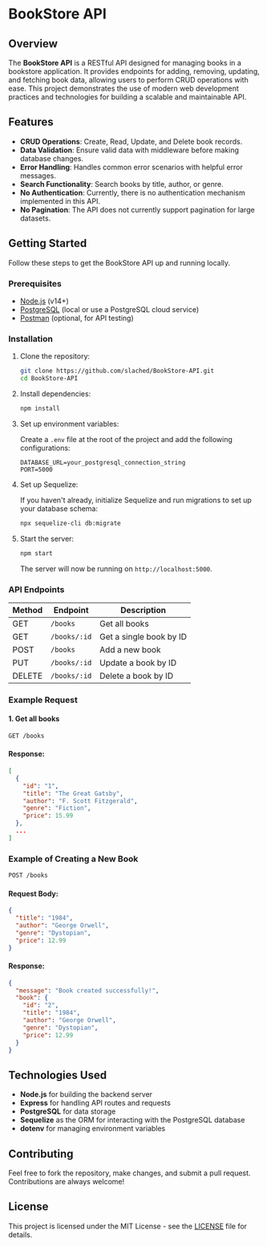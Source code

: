 
# BookStore API

## Overview

The **BookStore API** is a RESTful API designed for managing books in a bookstore application. It provides endpoints for adding, removing, updating, and fetching book data, allowing users to perform CRUD operations with ease. This project demonstrates the use of modern web development practices and technologies for building a scalable and maintainable API.

## Features

- **CRUD Operations**: Create, Read, Update, and Delete book records.
- **Data Validation**: Ensure valid data with middleware before making database changes.
- **Error Handling**: Handles common error scenarios with helpful error messages.
- **Search Functionality**: Search books by title, author, or genre.
- **No Authentication**: Currently, there is no authentication mechanism implemented in this API.
- **No Pagination**: The API does not currently support pagination for large datasets.

## Getting Started

Follow these steps to get the BookStore API up and running locally.

### Prerequisites

- [Node.js](https://nodejs.org/) (v14+)
- [PostgreSQL](https://www.postgresql.org/) (local or use a PostgreSQL cloud service)
- [Postman](https://www.postman.com/) (optional, for API testing)

### Installation

1. Clone the repository:

    ```bash
    git clone https://github.com/slached/BookStore-API.git
    cd BookStore-API
    ```

2. Install dependencies:

    ```bash
    npm install
    ```

3. Set up environment variables:

    Create a `.env` file at the root of the project and add the following configurations:

    ```
    DATABASE_URL=your_postgresql_connection_string
    PORT=5000
    ```

4. Set up Sequelize:

    If you haven't already, initialize Sequelize and run migrations to set up your database schema:

    ```bash
    npx sequelize-cli db:migrate
    ```

5. Start the server:

    ```bash
    npm start
    ```

    The server will now be running on `http://localhost:5000`.

### API Endpoints

| Method | Endpoint               | Description                      |
|--------|------------------------|----------------------------------|
| GET    | `/books`               | Get all books                    |
| GET    | `/books/:id`           | Get a single book by ID          |
| POST   | `/books`               | Add a new book                   |
| PUT    | `/books/:id`           | Update a book by ID              |
| DELETE | `/books/:id`           | Delete a book by ID              |

### Example Request

#### 1. Get all books

```bash
GET /books
```

#### Response:

```json
[
  {
    "id": "1",
    "title": "The Great Gatsby",
    "author": "F. Scott Fitzgerald",
    "genre": "Fiction",
    "price": 15.99
  },
  ...
]
```

### Example of Creating a New Book

```bash
POST /books
```

#### Request Body:

```json
{
  "title": "1984",
  "author": "George Orwell",
  "genre": "Dystopian",
  "price": 12.99
}
```

#### Response:

```json
{
  "message": "Book created successfully!",
  "book": {
    "id": "2",
    "title": "1984",
    "author": "George Orwell",
    "genre": "Dystopian",
    "price": 12.99
  }
}
```

## Technologies Used

- **Node.js** for building the backend server
- **Express** for handling API routes and requests
- **PostgreSQL** for data storage
- **Sequelize** as the ORM for interacting with the PostgreSQL database
- **dotenv** for managing environment variables

## Contributing

Feel free to fork the repository, make changes, and submit a pull request. Contributions are always welcome!

## License

This project is licensed under the MIT License - see the [LICENSE](LICENSE) file for details.
